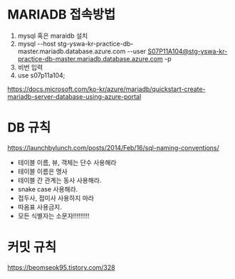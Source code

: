 # MARIADB 접속방법
1. mysql 혹은 maraidb 설치
2. mysql --host stg-yswa-kr-practice-db-master.mariadb.database.azure.com --user S07P11A104@stg-yswa-kr-practice-db-master.mariadb.database.azure.com -p
3. 비번 입력
4. use s07p11a104;

https://docs.microsoft.com/ko-kr/azure/mariadb/quickstart-create-mariadb-server-database-using-azure-portal

# DB 규칙
https://launchbylunch.com/posts/2014/Feb/16/sql-naming-conventions/

- 테이블 이름, 뷰, 객체는 단수 사용해라
- 테이블 이름은 명사
- 테이블 간 관계는 동사 사용해라.
- snake case 사용해라.
- 접두사, 접미사 사용하지 마라
- 따옴표 사용금지.
- 모든 식별자는 소문자!!!!!!!!!

# 커밋 규칙
https://beomseok95.tistory.com/328

